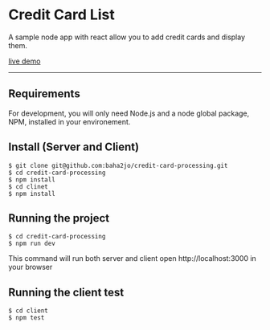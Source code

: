 # Credit Card List

A sample node app with react allow you to add credit cards and display them.

[live demo](https://blooming-fjord-36052.herokuapp.com/home)

---

## Requirements

For development, you will only need Node.js and a node global package, NPM, installed in your environement.

## Install (Server and Client)

    $ git clone git@github.com:baha2jo/credit-card-processing.git
    $ cd credit-card-processing
    $ npm install
    $ cd clinet
    $ npm install

## Running the project

    $ cd credit-card-processing
    $ npm run dev

This command will run both server and client
open http://localhost:3000 in your browser

## Running the client test

    $ cd client
    $ npm test
